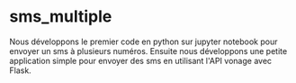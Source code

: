 # sms_multiple
Nous développons le premier code en python sur jupyter notebook pour envoyer un sms à plusieurs numéros. Ensuite nous développons une petite application simple pour envoyer des sms en utilisant l'API vonage avec Flask.
